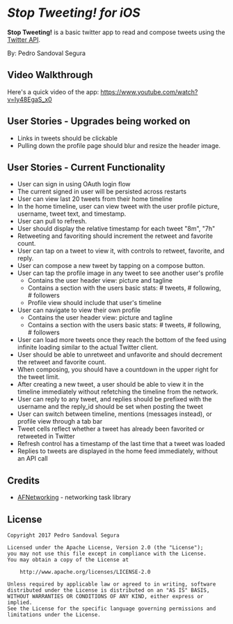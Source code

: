 # *Stop Tweeting! for iOS*

**Stop Tweeting!** is a basic twitter app to read and compose tweets using the [Twitter API](https://apps.twitter.com/).

By: Pedro Sandoval Segura

## Video Walkthrough

Here's a quick video of the app:
https://www.youtube.com/watch?v=Iy48EgaS_x0

## User Stories - Upgrades being worked on
- Links in tweets should be clickable
- Pulling down the profile page should blur and resize the header image.

## User Stories - Current Functionality
- User can sign in using OAuth login flow
- The current signed in user will be persisted across restarts
- User can view last 20 tweets from their home timeline
- In the home timeline, user can view tweet with the user profile picture, username, tweet text, and timestamp.
- User can pull to refresh.
- User should display the relative timestamp for each tweet "8m", "7h"
- Retweeting and favoriting should increment the retweet and favorite count.
- User can tap on a tweet to view it, with controls to retweet, favorite, and reply.
- User can compose a new tweet by tapping on a compose button.
- User can tap the profile image in any tweet to see another user's profile
   - Contains the user header view: picture and tagline
   - Contains a section with the users basic stats: # tweets, # following, # followers
   - Profile view should include that user's timeline
- User can navigate to view their own profile
   - Contains the user header view: picture and tagline
   - Contains a section with the users basic stats: # tweets, # following, # followers
- User can load more tweets once they reach the bottom of the feed using infinite loading similar to the actual Twitter client.
- User should be able to unretweet and unfavorite and should decrement the retweet and favorite count.
- When composing, you should have a countdown in the upper right for the tweet limit.
- After creating a new tweet, a user should be able to view it in the timeline immediately without refetching the timeline from the network.
- User can reply to any tweet, and replies should be prefixed with the username and the reply_id should be set when posting the tweet
- User can switch between timeline, mentions (messages instead), or profile view through a tab bar
- Tweet cells reflect whether a tweet has already been favorited or retweeted in Twitter
- Refresh control has a timestamp of the last time that a tweet was loaded
- Replies to tweets are displayed in the home feed immediately, without an API call

## Credits

- [AFNetworking](https://github.com/AFNetworking/AFNetworking) - networking task library

## License

    Copyright 2017 Pedro Sandoval Segura

    Licensed under the Apache License, Version 2.0 (the "License");
    you may not use this file except in compliance with the License.
    You may obtain a copy of the License at

        http://www.apache.org/licenses/LICENSE-2.0

    Unless required by applicable law or agreed to in writing, software
    distributed under the License is distributed on an "AS IS" BASIS,
    WITHOUT WARRANTIES OR CONDITIONS OF ANY KIND, either express or implied.
    See the License for the specific language governing permissions and
    limitations under the License.
